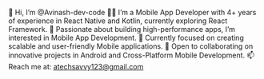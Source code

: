  👋 Hi, I’m @Avinash-dev-code
 👨‍💻 I’m a Mobile App Developer with 4+ years of experience in React Native and Kotlin, currently exploring React Framework.
 👀 Passionate about building high-performance apps, I’m interested in Mobile App Development.
 🚀 Currently focused on creating scalable and user-friendly Mobile applications.
 🤝 Open to collaborating on innovative projects in Android and Cross-Platform Mobile Development.
 📫 Reach me at: atechsavvy123@gmail.com

<!---
Avinash-dev-code/Avinash-dev-code is a ✨ special ✨ repository because its `README.md` (this file) appears on your GitHub profile.
You can click the Preview link to take a look at your changes.
--->
